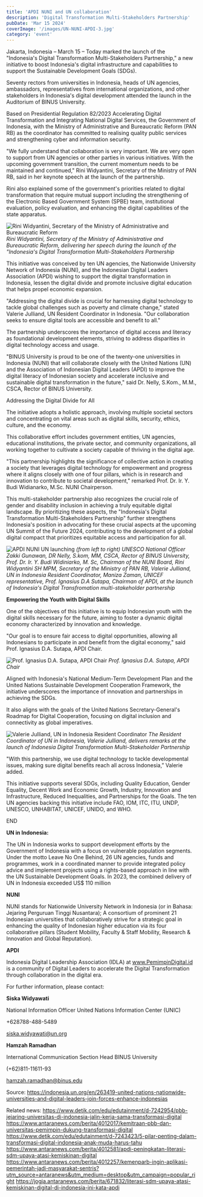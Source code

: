 ```yaml
---
title: 'APDI NUNI and UN collaboration'
description: 'Digital Transformation Multi-Stakeholders Partnership'
pubDate: 'Mar 15 2024'
coverImage: '/images/UN-NUNI-APDI-3.jpg'
category: 'event'
---
```


Jakarta, Indonesia – March 15 – Today marked the launch of the "Indonesia's Digital Transformation Multi-Stakeholders Partnership," a new initiative to boost Indonesia's digital infrastructure and capabilities to support the Sustainable Development Goals (SDGs).

Seventy rectors from universities in Indonesia, heads of UN agencies, ambassadors, representatives from international organizations, and other stakeholders in Indonesia's digital development attended the launch in the Auditorium of BINUS University. 

Based on Presidential Regulation 82/2023 Accelerating Digital Transformation and Integrating National Digital Services, the Government of Indonesia, with the Ministry of Administrative and Bureaucratic Reform (PAN RB) as the coordinator has committed to realising quality public services and strengthening cyber and information security. 

"We fully understand that collaboration is very important. We are very open to support from UN agencies or other parties in various initiatives. With the upcoming government transition, the current momentum needs to be maintained and continued," Rini Widyantini, Secretary of the Ministry of PAN RB, said in her keynote speech at the launch of the partnership.  

Rini also explained some of the government's priorities related to digital transformation that require mutual support including the strengthening of the Electronic Based Government System (SPBE) team, institutional evaluation, policy evaluation, and enhancing the digital capabilities of the state apparatus.

![Rini Widyantini, Secretary of the Ministry of Administrative and Bureaucratic Reform](/images/UN-NUNI-APDI-4.jpg)
*Rini Widyantini, Secretary of the Ministry of Administrative and Bureaucratic Reform, delivering her speech during the launch of the "Indonesia's Digital Transformation Multi-Stakeholders Partnership*

This initiative was conceived by ten UN agencies, the Nationwide University Network of Indonesia (NUNI), and the Indonesian Digital Leaders Association (APDI) wishing to support the digital transformation in Indonesia, lessen the digital divide and promote inclusive digital education that helps propel economic expansion.

"Addressing the digital divide is crucial for harnessing digital technology to tackle global challenges such as poverty and climate change," stated Valerie Julliand, UN Resident Coordinator in Indonesia. "Our collaboration seeks to ensure digital tools are accessible and benefit to all."

The partnership underscores the importance of digital access and literacy as foundational development elements, striving to address disparities in digital technology access and usage.

"BINUS University is proud to be one of the twenty-one universities in Indonesia (NUNI) that will collaborate closely with the United Nations (UN) and the Association of Indonesian Digital Leaders (APDI) to improve the digital literacy of Indonesian society and accelerate inclusive and sustainable digital transformation in the future," said Dr. Nelly, S.Kom., M.M., CSCA, Rector of BINUS University.

Addressing the Digital Divide for All

The initiative adopts a holistic approach, involving multiple societal sectors and concentrating on vital areas such as digital skills, security, ethics, culture, and the economy.  

This collaborative effort includes government entities, UN agencies, educational institutions, the private sector, and community organizations, all working together to cultivate a society capable of thriving in the digital age.

"This partnership highlights the significance of collective action in creating a society that leverages digital technology for empowerment and progress where it aligns closely with one of four pillars, which is in research and innovation to contribute to societal development," remarked Prof. Dr. Ir. Y. Budi Widianarko, M.Sc. NUNI Chairperson.

This multi-stakeholder partnership also recognizes the crucial role of gender and disability inclusion in achieving a truly equitable digital landscape. By prioritizing these aspects, the "Indonesia's Digital Transformation Multi-Stakeholders Partnership" further strengthens Indonesia's position in advocating for these crucial aspects at the upcoming UN Summit of the Future 2024, contributing to the development of a global digital compact that prioritizes equitable access and participation for all. 

![APDI NUNI UN launching](/images/UN-NUNI-APDI-2.jpg)
*(from left to right) UNESCO National Officer Zakki Gunawan, DR Nelly, S.kom, MM, CSCA, Rector of BINUS University, Prof. Dr. Ir. Y. Budi Widiniarko, M. Sc, Chairman of the NUNI Board, Rini Widyantini SH MPM, Secretary of the Ministry of PAN RB, Valerie Julliand, UN in Indonesia Resident Coordinator, Maniza Zaman, UNICEF representative, Prof. Ignasius D.A Sutapa, Chairman of APDI, at the launch of Indonesia's Digital Transfromation multi-stakeholder partnership*

**Empowering the Youth with Digital Skills**

One of the objectives of this initiative is to equip Indonesian youth with the digital skills necessary for the future, aiming to foster a dynamic digital economy characterized by innovation and knowledge.

"Our goal is to ensure fair access to digital opportunities, allowing all Indonesians to participate in and benefit from the digital economy," said Prof. Ignasius D.A. Sutapa, APDI Chair.

![Prof. Ignasius D.A. Sutapa, APDI Chair](/images/UN-NUNI-APDI-6.jpg)
*Prof. Ignasius D.A. Sutapa, APDI Chair*

Aligned with Indonesia's National Medium-Term Development Plan and the United Nations Sustainable Development Cooperation Framework, the initiative underscores the importance of innovation and partnerships in achieving the SDGs.

It also aligns with the goals of the United Nations Secretary-General's Roadmap for Digital Cooperation, focusing on digital inclusion and connectivity as global imperatives.

![Valerie Julliand, UN in Indonesia Resident Coordinator](/images/UN-NUNI-APDI-5.jpg)
*The Resident Coordinator of UN in Indonesia, Valerie Julliand, delivers remarks at the launch of Indonesia Digital Transformation Multi-Stakeholder Partnership*

"With this partnership, we use digital technology to tackle developmental issues, making sure digital benefits reach all across Indonesia,” Valerie added.

This initiative supports several SDGs, including Quality Education, Gender Equality, Decent Work and Economic Growth, Industry, Innovation and Infrastructure, Reduced Inequalities, and Partnerships for the Goals. The ten UN agencies backing this initiative include FAO, IOM, ITC, ITU, UNDP, UNESCO, UNHABITAT, UNICEF, UNIDO, and WHO.

END

**UN in Indonesia:** 

The UN in Indonesia works to support development efforts by the Government of Indonesia with a focus on vulnerable population segments. Under the motto Leave No One Behind, 26 UN agencies, funds and programmes, work in a coordinated manner to provide integrated policy advice and implement projects using a rights-based approach in line with the UN Sustainable Development Goals. In 2023, the combined delivery of UN in Indonesia exceeded US$ 110 million

**NUNI**

NUNI stands for Nationwide University Network in Indonesia (or in Bahasa: Jejaring Perguruan Tinggi Nusantara); A consortium of prominent 21 Indonesian universities that collaboratively strive for a strategic goal in enhancing the quality of Indonesian higher education via its four collaborative pillars (Student Mobility​, Faculty & Staff Mobility​, Research & Innovation​ and Global Reputation​).

**APDI** 

Indonesia Digital Leadership Association (IDLA) at www.PemimpinDigital.id is a community of Digital Leaders to accelerate the Digital Transformation through collaboration in the digital era.

For further information, please contact:

**Siska Widyawati** 

National Information Officer 
United Nations Information Center (UNIC)

+628788-488-5489

siska.widyawati@un.org

**Hamzah Ramadhan**

International Communication Section Head
BINUS University 

(+62)811-11611-93

hamzah.ramadhan@binus.edu

Source: https://indonesia.un.org/en/263419-united-nations-nationwide-universities-and-digital-leaders-join-forces-enhance-indonesias

Related news:
https://www.detik.com/edu/edutainment/d-7242954/pbb-jejaring-universitas-di-indonesia-jalin-kerja-sama-transformasi-digital
https://www.antaranews.com/berita/4012017/kemitraan-pbb-dan-universitas-pemimpin-dukung-transformasi-digital
https://www.detik.com/edu/edutainment/d-7243423/5-pilar-penting-dalam-transformasi-digital-indonesia-anak-muda-harus-tahu
https://www.antaranews.com/berita/4012581/apdi-peningkatan-literasi-sdm-upaya-atasi-kemiskinan-digital
https://www.antaranews.com/berita/4012257/kemenparb-ingin-aplikasi-pemerintah-jadi-masyarakat-sentris?utm_source=antaranews&utm_medium=desktop&utm_campaign=popular_right
https://jogja.antaranews.com/berita/671832/literasi-sdm-upaya-atasi-kemiskinan-digital-di-indonesia-ini-kata-apdi




